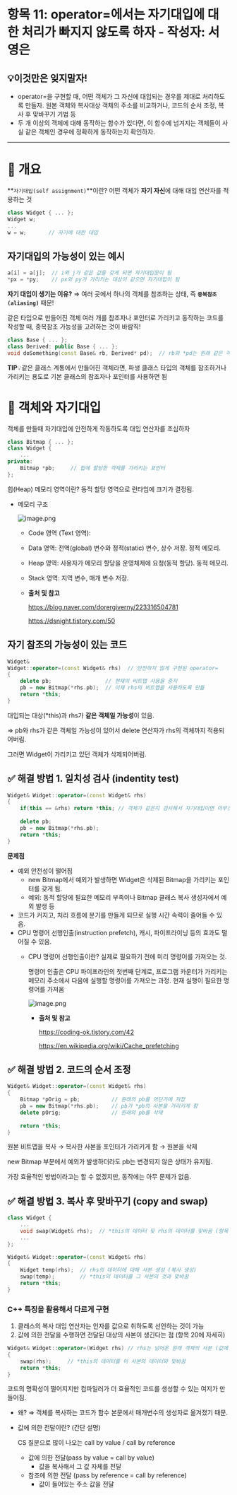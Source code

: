 # 항목 11: operator=에서는 자기대입에 대한 처리가 빠지지 않도록 하자 - 작성자: 서영은

<aside>

# 💡이것만은 잊지말자!

- operator=을 구현할 때, 어떤 객체가 그 자신에 대입되는 경우를 제대로 처리하도록 만들자.
원본 객체와 복사대상 객체의 주소를 비교하거나, 코드의 순서 조정, 복사 후 맞바꾸기 기법 등
- 두 개 이상의 객체에 대해 동작하는 함수가 있다면, 이 함수에 넘겨지는 객체들이 사실 같은 객체인 경우에 정확하게 동작하는지 확인하자.
</aside>

---

# 📌 개요

**`자기대입(self assignment)`**이란? 어떤 객체가 **자기 자신**에 대해 대입 연산자를 적용하는 것

```cpp
class Widget { ... };
Widget w;
...
w = w;       // 자기에 대한 대입
```

## 자기대입의 가능성이 있는 예시

```cpp
a[i] = a[j];  // i와 j가 같은 값을 갖게 되면 자기대입문이 됨
*px = *py;    // px와 py가 가리키는 대상이 같으면 자기대입이 됨
```

**자기 대입이 생기는 이유?** ⇒ 여러 곳에서 하나의 객체를 참조하는 상태, 즉 **`중복참조(aliasing)`** 때문!

같은 타입으로 만들어진 객체 여러 개를 참조자나 포인터로 가리키고 동작하는 코드를 작성할 때, 중복참조 가능성을 고려하는 것이 바람직!

```cpp
class Base { ... };
class Derived: public Base { ... };
void doSomething(const Base& rb, Derived* pd);  // rb와 *pd는 원래 같은 객체였을 수도 있음
```

**TIP**💡같은 클래스 계통에서 만들어진 객체라면, 파생 클래스 타입의 객체를 참조하거나 가리키는 용도로 기본 클래스의 참조자나 포인터를 사용하면 됨

# 📌 객체와 자기대입

객체를 만들때 자기대입에 안전하게 작동하도록 대입 연산자를 조심하자

```cpp
class Bitmap { ... };
class Widget {
	...
private:
	Bitmap *pb;     // 힙에 할당한 객체를 가리키는 포인터
};
```

힙(Heap) 메모리 영역이란? 동적 할당 영역으로 런타임에 크기가 결정됨.

- 메모리 구조
    
    ![image.png](image.png)
    
    - Code 영역 (Text 영역):
    - Data 영역: 전역(global) 변수와 정적(static) 변수, 상수 저장. 정적 메모리.
    - Heap 영역: 사용자가 메모리 할당을 운영체제에 요청(동적 할당). 동적 메모리.
    - Stack 영역: 지역 변수, 매개 변수 저장.
    - **출처 및 참고**
        
        https://blog.naver.com/dorergiverny/223316504781
        
        https://dsnight.tistory.com/50
        

## 자기 참조의 가능성이 있는 코드

```cpp
Widget&
Widget::operator=(const Widget& rhs)  // 안전하지 않게 구현된 operator=
{
	delete pb;                 // 현재의 비트맵 사용을 중지
	pb = new Bitmap(*rhs.pb);  // 이제 rhs의 비트맵을 사용하도록 만듦
	return *this;
}
```

대입되는 대상(*this)과 rhs가 **같은 객체일 가능성**이 있음.

⇒ pb와 rhs가 같은 객체일 가능성이 있어서 delete 연산자가 rhs의 객체까지 적용되어버림.

그러면 Widget이 가리키고 있던 객체가 삭제되어버림.

## ✅ 해결 방법 1. 일치성 검사 (indentity test)

```cpp
Widget& Widget::operator=(const Widget& rhs)
{
	if(this == &rhs) return *this; // 객체가 같은지 검사해서 자기대입이면 아무것도 안함
	
	delete pb;                 
	pb = new Bitmap(*rhs.pb);
	return *this;
}
```

**문제점**

- 예외 안전성이 떨어짐
    - new Bitmap에서 예외가 발생하면 Widget은 삭제된 Bitmap을 가리키는 포인터를 갖게 됨.
    - 예외: 동적 할당에 필요한 메모리 부족이나 Bitmap 클래스 복사 생성자에서 예외 발생 등
- 코드가 커지고, 처리 흐름에 분기를 만들게 되므로 실행 시간 속력이 줄어들 수 있음.
- CPU 명령어 선행인출(instruction prefetch), 캐시, 파이프라이닝 등의 효과도 떨어질 수 있음.
    - CPU 명령어 선행인출이란? 실제로 필요하기 전에 미리 명령어를 가져오는 것.
        
        명령어 인출은 CPU 파이프라인의 첫번째 단계로, 프로그램 카운터가 가리키는 메모리 주소에서 다음에 실행할 명령어를 가져오는 과정. 현재 실행이 필요한 명령어를 가져옴
        
        ![image.png](image%201.png)
        
        - **출처 및 참고**
            
            https://coding-ok.tistory.com/42
            
            https://en.wikipedia.org/wiki/Cache_prefetching
            

## ✅ 해결 방법 2. 코드의 순서 조정

```cpp
Widget& Widget::operator=(const Widget& rhs)
{
	Bitmap *pOrig = pb;          // 원래의 pb를 어딘가에 저장
	pb = new Bitmap(*rhs.pb);    // pb가 *pb의 사본을 가리키게 함
	delete pOrig;                // 원래의 pb를 삭제
	
	return *this;
}
```

원본 비트맵을 복사 → 복사한 사본을 포인터가 가리키게 함 → 원본을 삭제

new Bitmap 부분에서 예외가 발생하더라도 pb는 변경되지 않은 상태가 유지됨.

가장 효율적인 방법이라고는 할 수 없겠지만, 동작에는 아무 문제가 없음.

## ✅ 해결 방법 3. 복사 후 맞바꾸기 (copy and swap)

```cpp
class Widget {
	...
	void swap(Widget& rhs);  // *this의 데이터 및 rhs의 데이터를 맞바꿈 (항목 29에 자세히)
	...
};

Widget& Widget::operator=(const Widget& rhs)
{
	Widget temp(rhs);  // rhs의 데이터에 대해 사본 생성 (복사 생성)
	swap(temp);        // *this의 데이터를 그 사본의 것과 맞바꿈
	return *this;
}
```

### C++ 특징을 활용해서 다르게 구현

1. 클래스의 복사 대입 연산자는 인자를 값으로 취하도록 선언하는 것이 가능
2. 값에 의한 전달을 수행하면 전달된 대상의 사본이 생긴다는 점 (항목 20에 자세히)

```cpp
Widget& Widget::operator=(Widget rhs) // rhs는 넘어온 원래 객체의 사본 (값에 의한 전달)
{
	swap(rhs);     // *this의 데이터를 이 사본의 데이터와 맞바꿈
	return *this;
}
```

코드의 명확성이 떨어지지만 컴파일러가 더 효율적인 코드를 생성할 수 있는 여지가 만들어짐.

- 왜? ⇒ 객체를 복사하는 코드가 함수 본문에서 매개변수의 생성자로 옮겨졌기 때문.

- 값에 의한 전달이란? (간단 설명)
    
    CS 질문으로 많이 나오는 call by value / call by reference
    
    - 값에 의한 전달(pass by value = call by value)
        - 값을 복사해서 그 값 자체를 전달
    - 참조에 의한 전달 (pass by reference = call by reference)
        - 값이 들어있는 주소 값을 전달